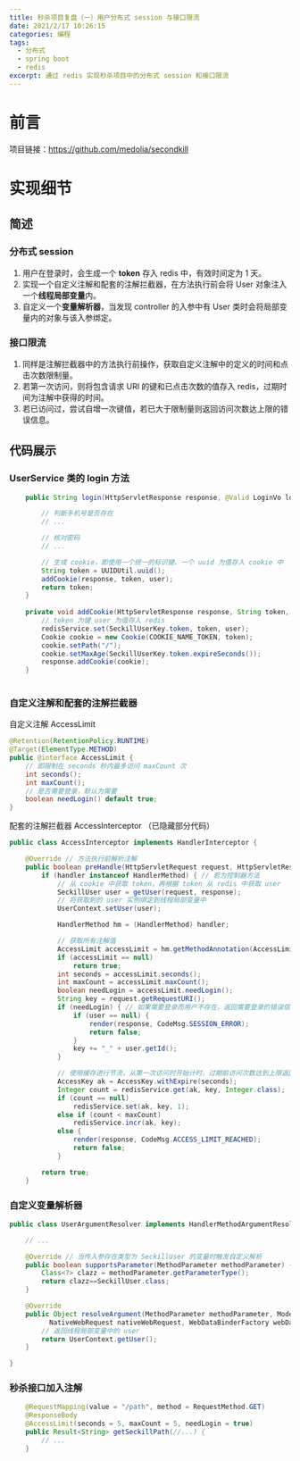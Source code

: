 ```yaml
---
title: 秒杀项目复盘（一）用户分布式 session 与接口限流
date: 2021/2/17 10:26:15
categories: 编程
tags:
  - 分布式
  - spring boot
  - redis
excerpt: 通过 redis 实现秒杀项目中的分布式 session 和接口限流
---
```


# 前言

项目链接：https://github.com/medolia/secondkill

# 实现细节

## 简述

### 分布式 session

1. 用户在登录时，会生成一个 **token** 存入 redis 中，有效时间定为 1 天。
2. 实现一个自定义注解和配套的注解拦截器，在方法执行前会将 User 对象注入一个**线程局部变量**内。
3. 自定义一个**变量解析器**，当发现 controller 的入参中有 User 类时会将局部变量内的对象与该入参绑定。

### 接口限流

1. 同样是注解拦截器中的方法执行前操作，获取自定义注解中的定义的时间和点击次数限制量。
2. 若第一次访问，则将包含请求 URI 的键和已点击次数的值存入 redis，过期时间为注解中获得的时间。
3. 若已访问过，尝试自增一次键值，若已大于限制量则返回访问次数达上限的错误信息。

## 代码展示

### UserService 类的 login 方法

```java
    public String login(HttpServletResponse response, @Valid LoginVo loginVo) {

        // 判断手机号是否存在
        // ...

        // 核对密码
        // ...

        // 生成 cookie，即使用一个统一的标识键、一个 uuid 为值存入 cookie 中
        String token = UUIDUtil.uuid();
        addCookie(response, token, user);
        return token;
    }
    
    private void addCookie(HttpServletResponse response, String token, SeckillUser user) {
        // token 为键 user 为值存入 redis
        redisService.set(SeckillUserKey.token, token, user);
        Cookie cookie = new Cookie(COOKIE_NAME_TOKEN, token);
        cookie.setPath("/");
        cookie.setMaxAge(SeckillUserKey.token.expireSeconds());
        response.addCookie(cookie);
    }
    
```

### 自定义注解和配套的注解拦截器

自定义注解 AccessLimit

```java
@Retention(RetentionPolicy.RUNTIME)
@Target(ElementType.METHOD)
public @interface AccessLimit {
    // 即限制在 seconds 秒内最多访问 maxCount 次
    int seconds();
    int maxCount();
    // 是否需要登录，默认为需要
    boolean needLogin() default true;
}
```

配套的注解拦截器 AccessInterceptor （已隐藏部分代码）

```java
public class AccessInterceptor implements HandlerInterceptor {

    @Override // 方法执行前解析注解
    public boolean preHandle(HttpServletRequest request, HttpServletResponse response, Object handler) throws Exception {
        if (handler instanceof HandlerMethod) { // 若为控制器方法
            // 从 cookie 中获取 token，再根据 token 从 redis 中获取 user
            SeckillUser user = getUser(request, response);
            // 将获取到的 user 实例绑定到线程局部变量中
            UserContext.setUser(user);

            HandlerMethod hm = (HandlerMethod) handler;

            // 获取所有注解值
            AccessLimit accessLimit = hm.getMethodAnnotation(AccessLimit.class);
            if (accessLimit == null)
                return true;
            int seconds = accessLimit.seconds();
            int maxCount = accessLimit.maxCount();
            boolean needLogin = accessLimit.needLogin();
            String key = request.getRequestURI();
            if (needLogin) { // 如果需要登录而用户不存在，返回需要登录的错误信息
                if (user == null) {
                    render(response, CodeMsg.SESSION_ERROR);
                    return false;
                }
                key += "_" + user.getId();
            }

            // 使用缓存进行节流，从第一次访问时开始计时，过期前访问次数达到上限返回 访问过于频繁的错误信息
            AccessKey ak = AccessKey.withExpire(seconds);
            Integer count = redisService.get(ak, key, Integer.class);
            if (count == null)
                redisService.set(ak, key, 1);
            else if (count < maxCount)
                redisService.incr(ak, key);
            else {
                render(response, CodeMsg.ACCESS_LIMIT_REACHED);
                return false;
            }

        return true;
    }

```

### 自定义变量解析器

```java
public class UserArgumentResolver implements HandlerMethodArgumentResolver {

    // ...

    @Override // 当传入参存在类型为 SeckillUser 的变量时触发自定义解析
    public boolean supportsParameter(MethodParameter methodParameter) {
        Class<?> clazz = methodParameter.getParameterType();
        return clazz==SeckillUser.class;
    }

    @Override
    public Object resolveArgument(MethodParameter methodParameter, ModelAndViewContainer modelAndViewContainer,
          NativeWebRequest nativeWebRequest, WebDataBinderFactory webDataBinderFactory) throws Exception {
        // 返回线程局部变量中的 user
        return UserContext.getUser();
    }

}
```

### 秒杀接口加入注解


```java
    @RequestMapping(value = "/path", method = RequestMethod.GET)
    @ResponseBody
    @AccessLimit(seconds = 5, maxCount = 5, needLogin = true)
    public Result<String> getSeckillPath(//...) {
        // ...
    }
```



